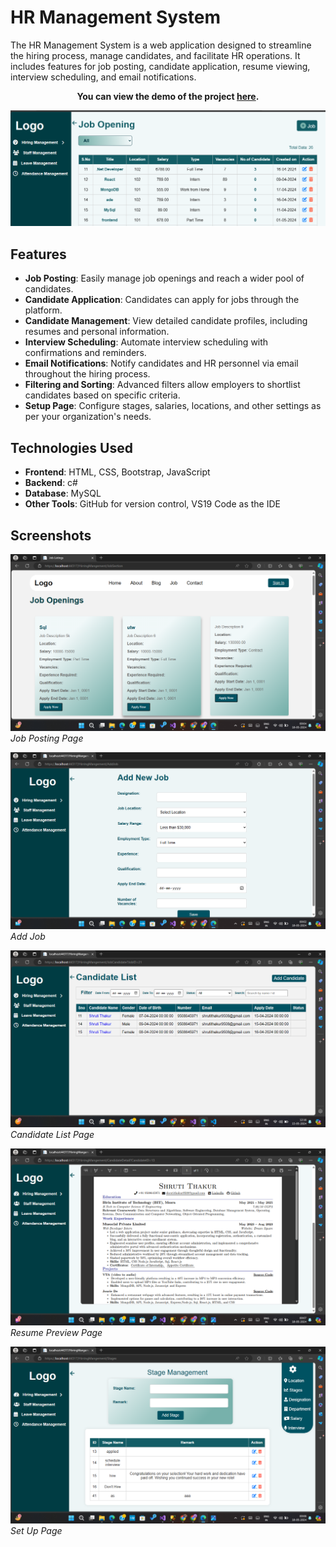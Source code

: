 # HR Management System

The HR Management System is a web application designed to streamline the hiring process, manage candidates, and facilitate HR operations. It includes features for job posting, candidate application, resume viewing, interview scheduling, and email notifications.

<p align="center">
  <strong>
    You can view the demo of the project <a href="https://tourmaline-waterfall-2d6.notion.site/Hiring-Management-System-f9fa0a393d9f4966a1f991049ad7881c">here</a>.
  </strong>
</p>

![HR Management System Demo](picture/hr.png)

## Features

- **Job Posting**: Easily manage job openings and reach a wider pool of candidates.
- **Candidate Application**: Candidates can apply for jobs through the platform.
- **Candidate Management**: View detailed candidate profiles, including resumes and personal information.
- **Interview Scheduling**: Automate interview scheduling with confirmations and reminders.
- **Email Notifications**: Notify candidates and HR personnel via email throughout the hiring process.
- **Filtering and Sorting**: Advanced filters allow employers to shortlist candidates based on specific criteria.
- **Setup Page**: Configure stages, salaries, locations, and other settings as per your organization's needs.

## Technologies Used

- **Frontend**: HTML, CSS, Bootstrap, JavaScript
- **Backend**: c#
- **Database**: MySQL
- **Other Tools**: GitHub for version control, VS19 Code as the IDE

## Screenshots

![Job Posting](picture/job.png)
*Job Posting Page*

![Add Job List](picture/add.png)
*Add Job*

![Candidate List](picture/candidate.png)
*Candidate List Page*

![Resume Preview](picture/resume.png)
*Resume Preview Page*

![Set Up Preview](picture/setup.png)
*Set Up Page*



